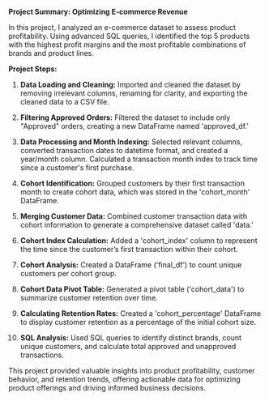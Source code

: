 **Project Summary: Optimizing E-commerce Revenue**

In this project, I analyzed an e-commerce dataset to assess product profitability. Using advanced SQL queries, I identified the top 5 products with the highest profit margins and the most profitable combinations of brands and product lines.

**Project Steps:**

1. **Data Loading and Cleaning:** Imported and cleaned the dataset by removing irrelevant columns, renaming for clarity, and exporting the cleaned data to a CSV file.

2. **Filtering Approved Orders:** Filtered the dataset to include only "Approved" orders, creating a new DataFrame named 'approved_df.'

3. **Data Processing and Month Indexing:** Selected relevant columns, converted transaction dates to datetime format, and created a year/month column. Calculated a transaction month index to track time since a customer's first purchase.

4. **Cohort Identification:** Grouped customers by their first transaction month to create cohort data, which was stored in the 'cohort_month' DataFrame.

5. **Merging Customer Data:** Combined customer transaction data with cohort information to generate a comprehensive dataset called 'data.'

6. **Cohort Index Calculation:** Added a 'cohort_index' column to represent the time since the customer’s first transaction within their cohort.

7. **Cohort Analysis:** Created a DataFrame ('final_df') to count unique customers per cohort group.

8. **Cohort Data Pivot Table:** Generated a pivot table ('cohort_data') to summarize customer retention over time.

9. **Calculating Retention Rates:** Created a 'cohort_percentage' DataFrame to display customer retention as a percentage of the initial cohort size.

10. **SQL Analysis:** Used SQL queries to identify distinct brands, count unique customers, and calculate total approved and unapproved transactions.

This project provided valuable insights into product profitability, customer behavior, and retention trends, offering actionable data for optimizing product offerings and driving informed business decisions.
